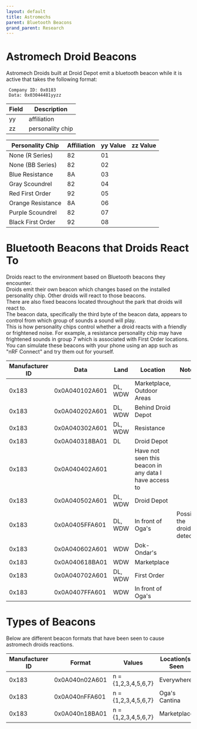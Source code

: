 ```yaml
---
layout: default
title: Astromechs
parent: Bluetooth Beacons
grand_parent: Research
---
```


# Astromech Droid Beacons						

Astromech Droids built at Droid Depot emit a bluetooth beacon while it is active that takes the following format:						

```						
 Company ID: 0x0183
 Data: 0x03044481yyzz		
```

 | Field | Description      |
 |-------|------------------|
 | yy    | affiliation      |
 | zz    | personality chip |

 | Personality Chip 	| Affiliation | yy Value | zz Value |
 |----------------------|-------------|----------|----------|
 | None (R Series)  	| 82          | 01       |          |
 | None (BB Series) 	| 82          | 02       |          |
 | Blue	Resistance   	| 8A          | 03       |          |
 | Gray	Scoundrel    	| 82          | 04       |          |
 | Red	First Order   	| 92          | 05       |          |
 | Orange	Resistance 	| 8A          | 06       |          |
 | Purple	Scoundrel  	| 82          | 07       |          |
 | Black	First Order | 92          | 08       |          |

# Bluetooth Beacons that Droids React To						

Droids react to the environment based on Bluetooth beacons they encounter.						
Droids emit their own beacon which changes based on the installed personality chip. Other droids will react to those beacons.						
There are also fixed beacons located throughout the park that droids will react to.						
The beacon data, specifically the third byte of the beacon data, appears to control from which group of sounds a sound will play. 						
This is how personality chips control whether a droid reacts with a friendly or frightened noise. For example, a resistance personality chip may have frightened sounds in group 7 which is associated with First Order locations.						
You can simulate these beacons with your phone using an app such as "nRF Connect" and try them out for yourself.						
						
 | Manufacturer ID | Data           | Land    | Location                                               | Notes                       |
 |-----------------|----------------|---------|--------------------------------------------------------|-----------------------------|
 | 0x183           | 0x0A040102A601 | DL, WDW | Marketplace, Outdoor Areas                             |                             |
 | 0x183           | 0x0A040202A601 | DL, WDW | Behind Droid Depot                                     |                             |
 | 0x183           | 0x0A040302A601 | DL, WDW | Resistance                                             |                             |
 | 0x183           | 0x0A040318BA01 | DL      | Droid Depot                                            |                             |
 | 0x183           | 0x0A040402A601 |         | Have not seen this beacon in any data I have access to |                             |
 | 0x183           | 0x0A040502A601 | DL, WDW | Droid Depot                                            |                             |
 | 0x183           | 0x0A0405FFA601 | DL, WDW | In front of Oga's                                      | Possibly the droid detector |
 | 0x183           | 0x0A040602A601 | WDW     | Dok-Ondar's                                            |                             |
 | 0x183           | 0x0A040618BA01 | WDW     | Marketplace                                            |                             |
 | 0x183           | 0x0A040702A601 | DL, WDW | First Order                                            |                             |
 | 0x183           | 0x0A0407FFA601 | WDW     | In front of Oga's                                      |                             |
						
# Types of Beacons						

Below are different beacon formats that have been seen to cause astromech droids reactions.						
						
| Manufacturer ID | Format         | Values              | Location(s) Seen |
|-----------------|----------------|---------------------|------------------|
| 0x183           | 0x0A040n02A601 | n = {1,2,3,4,5,6,7} | Everywhere       |
| 0x183           | 0x0A040nFFA601 | n = {1,2,3,4,5,6,7} | Oga's Cantina    |
| 0x183           | 0x0A040n18BA01 | n = {1,2,3,4,5,6,7} | Marketplace      |